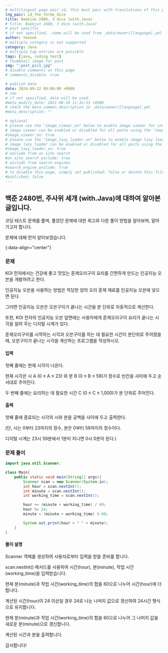 ```yaml
---
# multilingual page pair id, this must pair with translations of this page. (This name must be unique)
lng_pair: id_the_three_dice
title: Baekjun 2480, 3 dice (with.Java)
# title: Baekjun 2480, 3 dice (with.Java)
# post specific
# if not specified, .name will be used from _data/owner/[language].yml
author: Yeonuk
# multiple category is not supported
category: Java
# multiple tag entries are possible
tags: [java, coding test]
# thumbnail image for post
img: ":post_pic1.jpg"
# disable comments on this page
# comments_disable: true

# publish date
date: 2024-09-22 09:00:00 +0900
# seo
# if not specified, date will be used.
#meta_modify_date: 2021-08-10 11:32:53 +0900
# check the meta_common_description in _data/owner/[language].yml
#meta_description: ""

# optional
# please use the "image_viewer_on" below to enable image viewer for individual pages or posts (_posts/ or [language]/_posts folders).
# image viewer can be enabled or disabled for all posts using the "image_viewer_posts: true" setting in _data/conf/main.yml.
#image_viewer_on: true
# please use the "image_lazy_loader_on" below to enable image lazy loader for individual pages or posts (_posts/ or [language]/_posts folders).
# image lazy loader can be enabled or disabled for all posts using the "image_lazy_loader_posts: true" setting in _data/conf/main.yml.
#image_lazy_loader_on: true
# exclude from on site search
#on_site_search_exclude: true
# exclude from search engines
#search_engine_exclude: true
# to disable this page, simply set published: false or delete this file
#published: false
---
```


<!-- outline-start -->

## 백준 2480번, 주사위 세개 (with.Java)에 대하여 알아본 글입니다.

코딩 테스트 문제를 풀며, 풀었던 문제에 대한 회고와 다른 풀이 방법을 알아보며, 알아가고자 합니다.

문제에 대해 먼저 알아보겠습니다.

{:data-align="center"}

<!-- outline-end -->

### 문제

KOI 전자에서는 건강에 좋고 맛있는 훈제오리구이 요리를 간편하게 만드는 인공지능 오븐을 개발하려고 한다.

인공지능 오븐을 사용하는 방법은 적당한 양의 오리 훈제 재료를 인공지능 오븐에 넣으면 된다.

그러면 인공지능 오븐은 오븐구이가 끝나는 시간을 분 단위로 자동적으로 계산한다.

또한, KOI 전자의 인공지능 오븐 앞면에는 사용자에게 훈제오리구이 요리가 끝나는 시각을 알려 주는 디지털 시계가 있다.

훈제오리구이를 시작하는 시각과 오븐구이를 하는 데 필요한 시간이 분단위로 주어졌을 때, 오븐구이가 끝나는 시각을 계산하는 프로그램을 작성하시오.

#### 입력

첫째 줄에는 현재 시각이 나온다.

현재 시각은 시 A (0 ≤ A ≤ 23) 와 분 B (0 ≤ B ≤ 59)가 정수로 빈칸을 사이에 두고 순서대로 주어진다.

두 번째 줄에는 요리하는 데 필요한 시간 C (0 ≤ C ≤ 1,000)가 분 단위로 주어진다.

#### 출력

첫째 줄에 종료되는 시각의 시와 분을 공백을 사이에 두고 출력한다.

(단, 시는 0부터 23까지의 정수, 분은 0부터 59까지의 정수이다.

디지털 시계는 23시 59분에서 1분이 지나면 0시 0분이 된다.)

### 문제 풀이

```java
import java.util.Scanner;

class Main{
    public static void main(String[] args){
        Scanner scan = new Scanner(System.in);
        int hour = scan.nextInt();
        int minute = scan.nextInt();
        int working_time = scan.nextInt();

        hour += (minute + working_time) / 60;
        hour %= 24;
        minute = (minute + working_time) % 60;

        System.out.print(hour + " " + minute);
    }
}
```

#### 풀이 설명

Scanner 객체를 생성하여 사용자로부터 입력을 받을 준비를 합니다.

scan.nextInt() 메서드를 사용하여 시간(hour), 분(minute), 작업 시간(working_time)을 입력받습니다.

현재 분(minute)과 작업 시간(working_time)의 합을 60으로 나누어 시간(hour)에 더합니다.

계산된 시간(hour)이 24 이상일 경우 24로 나눈 나머지 값으로 갱신하여 24시간 형식으로 유지합니다.

현재 분(minute)과 작업 시간(working_time)의 합을 60으로 나누어 그 나머지 값을 새로운 분(minute)으로 갱신합니다.

계산된 시간과 분을 출력합니다.

감사합니다!
